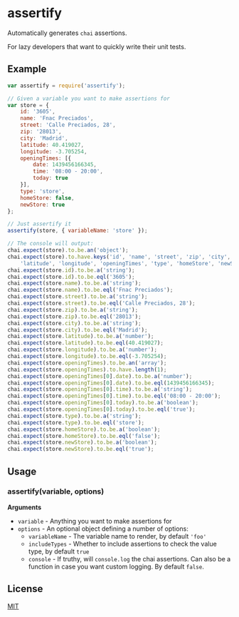 # assertify

Automatically generates `chai` assertions.

For lazy developers that want to quickly write their unit tests.

## Example

```javascript
var assertify = require('assertify');

// Given a variable you want to make assertions for
var store = {
    id: '3605',
    name: 'Fnac Preciados',
    street: 'Calle Preciados, 28',
    zip: '28013',
    city: 'Madrid',
    latitude: 40.419027,
    longitude: -3.705254,
    openingTimes: [{
        date: 1439456166345,
        time: '08:00 - 20:00',
        today: true
    }],
    type: 'store',
    homeStore: false,
    newStore: true
};

// Just assertify it
assertify(store, { variableName: 'store' });

// The console will output:
chai.expect(store).to.be.an('object');
chai.expect(store).to.have.keys('id', 'name', 'street', 'zip', 'city', 
    'latitude', 'longitude', 'openingTimes', 'type', 'homeStore', 'newStore');
chai.expect(store.id).to.be.a('string');
chai.expect(store.id).to.be.eql('3605');
chai.expect(store.name).to.be.a('string');
chai.expect(store.name).to.be.eql('Fnac Preciados');
chai.expect(store.street).to.be.a('string');
chai.expect(store.street).to.be.eql('Calle Preciados, 28');
chai.expect(store.zip).to.be.a('string');
chai.expect(store.zip).to.be.eql('28013');
chai.expect(store.city).to.be.a('string');
chai.expect(store.city).to.be.eql('Madrid');
chai.expect(store.latitude).to.be.a('number');
chai.expect(store.latitude).to.be.eql(40.419027);
chai.expect(store.longitude).to.be.a('number');
chai.expect(store.longitude).to.be.eql(-3.705254);
chai.expect(store.openingTimes).to.be.an('array');
chai.expect(store.openingTimes).to.have.length(1);
chai.expect(store.openingTimes[0].date).to.be.a('number');
chai.expect(store.openingTimes[0].date).to.be.eql(1439456166345);
chai.expect(store.openingTimes[0].time).to.be.a('string');
chai.expect(store.openingTimes[0].time).to.be.eql('08:00 - 20:00');
chai.expect(store.openingTimes[0].today).to.be.a('boolean');
chai.expect(store.openingTimes[0].today).to.be.eql('true');
chai.expect(store.type).to.be.a('string');
chai.expect(store.type).to.be.eql('store');
chai.expect(store.homeStore).to.be.a('boolean');
chai.expect(store.homeStore).to.be.eql('false');
chai.expect(store.newStore).to.be.a('boolean');
chai.expect(store.newStore).to.be.eql('true');

```

## Usage

### assertify(variable, options)

**Arguments**

* `variable` - Anything you want to make assertions for
* `options` - An optional object defining a number of options:
    * `variableName` - The variable name to render, by default `'foo'`
    * `includeTypes` - Whether to include assertions to check the value type, by default `true`
    * `console` - If truthy, will `console.log` the chai assertions. Can also be a function in case you want custom logging. By default `false`.

## License

[MIT](LICENSE)
